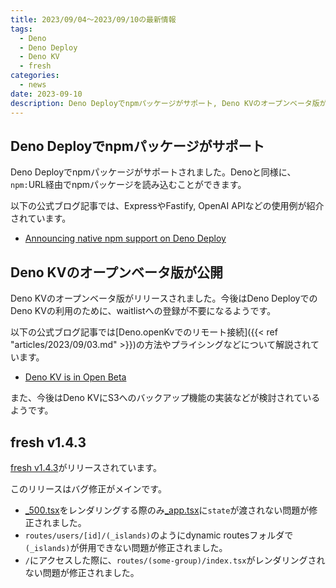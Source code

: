 ```yaml
---
title: 2023/09/04〜2023/09/10の最新情報
tags:
  - Deno
  - Deno Deploy
  - Deno KV
  - fresh
categories:
  - news
date: 2023-09-10
description: Deno Deployでnpmパッケージがサポート, Deno KVのオープンベータ版が公開, fresh v1.4.3 (Route Groupsなどに関するバグ修正), など...
---
```


## Deno Deployでnpmパッケージがサポート

Deno Deployでnpmパッケージがサポートされました。Denoと同様に、`npm:`URL経由でnpmパッケージを読み込むことができます。

以下の公式ブログ記事では、ExpressやFastify, OpenAI APIなどの使用例が紹介されています。

- [Announcing native npm support on Deno Deploy](https://deno.com/blog/npm-on-deno-deploy)

## Deno KVのオープンベータ版が公開

Deno KVのオープンベータ版がリリースされました。今後はDeno DeployでのDeno KVの利用のために、waitlistへの登録が不要になるようです。

以下の公式ブログ記事では[Deno.openKvでのリモート接続]({{< ref "articles/2023/09/03.md" >}})の方法やプライシングなどについて解説されています。

- [Deno KV is in Open Beta](https://deno.com/blog/kv-open-beta)

また、今後はDeno KVにS3へのバックアップ機能の実装などが検討されているようです。

## fresh v1.4.3

[fresh v1.4.3](https://github.com/denoland/fresh/releases/tag/1.4.3)がリリースされています。

このリリースはバグ修正がメインです。

- [_500.tsx](https://github.com/denoland/fresh/blob/1.4.3/docs/latest/concepts/error-pages.md#500-internal-server-error)をレンダリングする際のみ[_app.tsx](https://github.com/denoland/fresh/blob/1.4.3/docs/latest/concepts/app-wrapper.md)に`state`が渡されない問題が修正されました。
- `routes/users/[id]/(_islands)`のようにdynamic routesフォルダで`(_islands)`が併用できない問題が修正されました。
- `/`にアクセスした際に、`routes/(some-group)/index.tsx`がレンダリングされない問題が修正されました。
